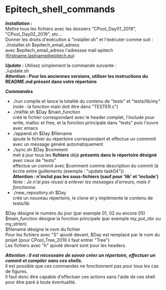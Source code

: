 # Epitech_shell_commands

***Installation :***  
Mettre tous les fichiers avec les dossiers "CPool_Day01_2019", "CPool_Day02_2019", etc...  
Donner les droits d'exécution à "installer.sh" et l'exécuter comme suit :  
./installer.sh $epitech_email_adress  
avec $epitech_email_adress l'adressse mail epitech (firstname.lastname@epitech.eu)

***Update :***
Utilisez simplement la commande suivante :  
./update.sh  
**Attention : Pour les anciennes versions, utiliser les instructions du README.md présent dans votre répertoire**  
  
***Commandes***
- ./run
  compile et lance la totalité du contenu de "tests" et "tests/lib/my" (note : la fonction main doit être dans "TESTER.c")
- ./mkfile.sh $Day $main_function  
  créé le fichier correspondant avec le header complet, l'include pour write, malloc et free, et la fonction principale dans "tests" puis l'ouvre avec emacs  
- ./append.sh $Day $filename  
  ajoute le fichier au répertoire correspondant et effectue un commmit avec un message généré automatiquement  
- ./sync.sh $Day $comment  
  met à jour tous les **fichiers** déjà **présents dans le répertoire désigné** avec ceux de "tests"  
    effectue un commit avec $comment comme description du commit (à écrire entre guillements (exemple : "update task04"))  
      **Attention : n'inclut pas les sous-fichiers (sauf pour 'lib' et 'include')**  
      *Note : Je n'ai pas réussi à enlever les messages d'erreurs, mais il fonctionne.*  
- ./new_repository.sh $Day  
  créé un nouveau répertoire, le clone et y implémente le contenu de tests/lib  
  
$Day désigne le numéro du jour (par exemple 01, 02 ou encore 05)  
$main_function désigne la fonction principale (par exemple my_put_nbr ou my_strlen)  
$filename désigne le nom du fichier  
Pour les fichiers avec "S" ajouté devant, $Day est remplacé par le nom du projet (pour CPool_Tree_2019 il faut entrer "Tree")  
Les fichiers avec "h" ajouté devant sont pour les headers.

***Attention : Il est nécessaire de savoir créer un répertoire, effectuer un commit et compiler sans ces shells.***  
Il est possible que ces commandes ne fonctionnent pas pour tous les cas de figures.  
Il faut donc être capable d'effectuer ces actions sans l'aide de ces shell pour être paré à toute éventualité.
